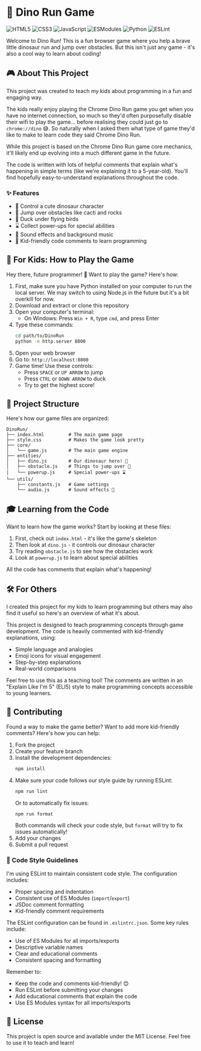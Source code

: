 # 🦖 Dino Run Game

![HTML5](https://img.shields.io/badge/html5-%23E34F26.svg?style=for-the-badge&logo=html5&logoColor=white)
![CSS3](https://img.shields.io/badge/css3-%231572B6.svg?style=for-the-badge&logo=css3&logoColor=white)
![JavaScript](https://img.shields.io/badge/javascript-%23323330.svg?style=for-the-badge&logo=javascript&logoColor=%23F7DF1E)
![ESModules](https://img.shields.io/badge/ES%20Modules-%23F7DF1E.svg?style=for-the-badge&logo=javascript&logoColor=black)
![Python](https://img.shields.io/badge/python-3670A0?style=for-the-badge&logo=python&logoColor=ffdd54)
![ESLint](https://img.shields.io/badge/ESLint-4B3263?style=for-the-badge&logo=eslint&logoColor=white)

Welcome to Dino Run! This is a fun browser game where you help a brave little dinosaur run and jump over obstacles. But this isn't just any game - it's also a cool way to learn about coding! 

## 🎮 About This Project

This project was created to teach my kids about programming in a fun and engaging way.

The kids really enjoy playing the Chrome Dino Run game you get when you have no internet connection, so much so they'd often purposefully disable their wifi to play the game... before realising they could just go to `chrome://dino` 😅. So naturally when I asked them what type of game they'd like to make to learn code they said Chrome Dino Run.

While this project is based on the Chrome Dino Run game core mechanics, it'll likely end up evolving into a much different game in the future.

The code is written with lots of helpful comments that explain what's happening in simple terms (like we're explaining it to a 5-year-old). You'll find hopefully easy-to-understand explanations throughout the code.

### ✨ Features

- 🦖 Control a cute dinosaur character
- 🌵 Jump over obstacles like cacti and rocks
- 🦅 Duck under flying birds
- ⌛ Collect power-ups for special abilities
- 🎵 Sound effects and background music
- 💫 Kid-friendly code comments to learn programming

## 🎯 For Kids: How to Play the Game

Hey there, future programmer! 👋 Want to play the game? Here's how:

1. First, make sure you have Python installed on your computer to run the local server. We may switch to using Node.js in the future but it's a bit overkill for now.
2. Download and extract or clone this repository
3. Open your computer's terminal:
   - On Windows: Press `Win + R`, type `cmd`, and press Enter
4. Type these commands:
   ```bash
   cd path/to/DinoRun
   python -m http.server 8000
   ```
5. Open your web browser
6. Go to: `http://localhost:8000`
7. Game time! Use these controls:
   - Press `SPACE` or `UP ARROW` to jump
   - Press `CTRL` or `DOWN ARROW` to duck
   - Try to get the highest score!

## 📁 Project Structure

Here's how our game files are organized:

```
DinoRun/
├── index.html         # The main game page
├── style.css          # Makes the game look pretty
├── core/
│   └── game.js        # The main game engine
├── entities/
│   ├── dino.js        # Our dinosaur hero! 🦖
│   ├── obstacle.js    # Things to jump over 🌵
│   └── powerup.js     # Special power-ups ⌛
└── utils/
    ├── constants.js   # Game settings
    └── audio.js       # Sound effects 🎵
```

## 🎓 Learning from the Code

Want to learn how the game works? Start by looking at these files:

1. First, check out `index.html` - it's like the game's skeleton
2. Then look at `dino.js` - it controls our dinosaur character
3. Try reading `obstacle.js` to see how the obstacles work
4. Look at `powerup.js` to learn about special abilities

All the code has comments that explain what's happening!

## 🛠️ For Others

I created this project for my kids to learn programming but others may also find it useful so here's an overview of what it's about.

This project is designed to teach programming concepts through game development. The code is heavily commented with kid-friendly explanations, using:

- Simple language and analogies
- Emoji icons for visual engagement
- Step-by-step explanations
- Real-world comparisons

Feel free to use this as a teaching tool! The comments are written in an "Explain Like I'm 5" (ELI5) style to make programming concepts accessible to young learners.

## 🤝 Contributing

Found a way to make the game better? Want to add more kid-friendly comments? Here's how you can help:

1. Fork the project
2. Create your feature branch
3. Install the development dependencies:
   ```bash
   npm install
   ```
4. Make sure your code follows our style guide by running ESLint:
   ```bash
   npm run lint
   ```
   Or to automatically fix issues:
   ```bash
   npm run format
   ```
   Both commands will check your code style, but `format` will try to fix issues automatically!
5. Add your changes
6. Submit a pull request

### 📝 Code Style Guidelines

I'm using ESLint to maintain consistent code style. The configuration includes:

- Proper spacing and indentation
- Consistent use of ES Modules (`import`/`export`)
- JSDoc comment formatting
- Kid-friendly comment requirements

The ESLint configuration can be found in `.eslintrc.json`. Some key rules include:
- Use of ES Modules for all imports/exports
- Descriptive variable names
- Clear and educational comments
- Consistent spacing and formatting

Remember to:
- Keep the code and comments kid-friendly! 😊
- Run ESLint before submitting your changes
- Add educational comments that explain the code
- Use ES Modules syntax for all imports/exports

## 📝 License

This project is open source and available under the MIT License. Feel free to use it to teach and learn!
